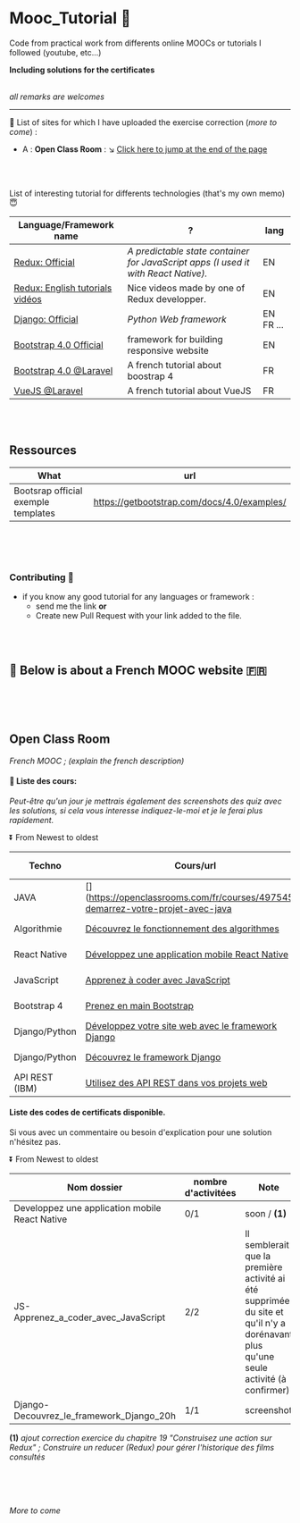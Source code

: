 # Mooc_Tutorial :construction_worker:
Code from practical work from differents online MOOCs or tutorials I followed (youtube, etc...)

**Including solutions for the certificates**
<br><br>

_all remarks are welcomes_

------



:necktie: List of sites for which I have uploaded the exercise correction (_more to come_) :
- A : **Open Class Room** : :arrow_lower_right: [Click here to jump at the end of the page](#open-class-room)


<br>
<br>

List of interesting tutorial for differents technologies (that's my own memo) :innocent:

Language/Framework name | ? | lang
---- |---- |----
[Redux: Official](https://redux.js.org/) | _A predictable state container for JavaScript apps (I used it with React Native)._ | EN
[Redux: English tutorials vidéos](https://egghead.io/courses/getting-started-with-redux) | Nice videos made by one of Redux developper. |EN
[Django: Official](https://www.djangoproject.com/) | _Python Web framework_ | EN FR ...
[Bootstrap 4.0 Official](https://getbootstrap.com/docs/4.1/getting-started/introduction/) | framework for building responsive website | EN
[Bootstrap 4.0 @Laravel](https://laravel.sillo.org/bootstrap-4) | A french tutorial about boostrap 4 | FR
[VueJS @Laravel](http://laravel.sillo.org/vue-js) | A french tutorial about VueJS | FR

<br>
<br>

## Ressources

What | url
---- |----
Bootsrap official exemple templates | https://getbootstrap.com/docs/4.0/examples/

<br>
<br>
<br>

### Contributing :pill:
* if you know any good tutorial for any languages or framework :
    * send me the link **or**
    * Create new Pull Request with your link added to the file.

<br>
<br>

## :leaves: Below is about a French MOOC website :fr:

<br>
<br>
<br>


## Open Class Room
_French MOOC ; (explain the french description)_

#### :orange_book: Liste des cours:
_Peut-être qu'un jour je mettrais également des screenshots des quiz avec les solutions, si cela vous interesse indiquez-le-moi et je le ferai plus rapidement._

:arrow_double_down: From Newest to oldest

Techno | Cours/url | Durée estimé | difficulté | terminé? | Activités | Quizz
--- |--- |--- |--- |--- |--- |--- |
JAVA | [](https://openclassrooms.com/fr/courses/4975451-demarrez-votre-projet-avec-java | 15 hours | Facile | / | 0 | 0/4)
Algorithmie | [Découvrez le fonctionnement des algorithmes](https://openclassrooms.com/fr/courses/4366701-decouvrez-le-fonctionnement-des-algorithmes) | 4 hours | Facile | :white_check_mark: | 0 | 3/3
React Native | [Développez une application mobile React Native](https://openclassrooms.com/fr/courses/4902061-developpez-une-application-mobile-react-native) | 30 hours | Moyenne | _en cours_ | 0/1 | /
JavaScript | [Apprenez à coder avec JavaScript](https://openclassrooms.com/fr/courses/2984401-apprenez-a-coder-avec-javascript) | 20 hours | Facile | :white_check_mark: | 2/2 | /
Bootstrap 4 | [Prenez en main Bootstrap](https://openclassrooms.com/fr/courses/1885491-prenez-en-main-bootstrap) | 10 hours | Moyenne | non | 0/2 | /
Django/Python | [Développez votre site web avec le framework Django](https://openclassrooms.com/fr/courses/1871271-developpez-votre-site-web-avec-le-framework-django) | 40 hours | Moyenne | non | 0/2 | /
Django/Python | [Découvrez le framework Django](https://openclassrooms.com/fr/courses/4425076-decouvrez-le-framework-django) | 20 hours | Moyenne | :white_check_mark: | 1/1 | /
API REST (IBM) | [Utilisez des API REST dans vos projets web](https://openclassrooms.com/fr/courses/3449001-utilisez-des-api-rest-dans-vos-projets-web) | 6 hours | Facile | :white_check_mark: | 1/1 | /



#### Liste des codes de certificats disponible. 

Si vous avec un commentaire ou besoin d'explication pour une solution n'hésitez pas.

:arrow_double_down: From Newest to oldest

Nom dossier | nombre d'activitées | Note
--- |--- |--- 
Developpez une application mobile React Native | 0/1 | soon / **(1)**
JS-Apprenez_a_coder_avec_JavaScript | 2/2 | Il semblerait que la première activité ai été supprimée du site et qu'il n'y a dorénavant plus qu'une seule activité (à confirmer)
Django-Decouvrez_le_framework_Django_20h | 1/1 | screenshot

**(1)** _ajout correction exercice du chapitre 19 "Construisez une action sur Redux" ; Construire un reducer (Redux) pour gérer l'historique des films consultés_



<br>
<br>
<br>


    

_More to come_

